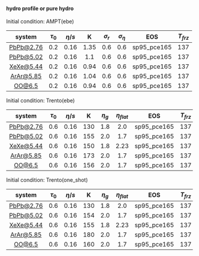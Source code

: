 #### hydro profile or pure hydro 

Initial condition: AMPT(ebe)

|system|$\tau_0$|$\eta/s$| K | $\sigma_r$|$\sigma_{\eta}$|EOS|$T_{frz}$|
| :----:| :----:| :----: |:----: |:----: |:----: |:----:| :----:| 
| PbPb@2.76 | 0.2 | 0.16 | 1.35 |0.6|0.6|sp95_pce165|137
| PbPb@5.02 | 0.2 | 0.16 | 1.1 |0.6|0.6|sp95_pce165|137
| XeXe@5.44 | 0.2 | 0.16 | 0.94 |0.6|0.6|sp95_pce165|137
| ArAr@5.85 | 0.2 | 0.16 | 1.04 |0.6|0.6|sp95_pce165|137
| OO@6.5 | 0.2 | 0.16 | 0.94 |0.6|0.6|sp95_pce165|137



Initial condition: Trento(ebe)

|system|$\tau_0$|$\eta/s$| K | $\eta_g$|$\eta_{flat}$|EOS|$T_{frz}$|
| :----:| :----:| :----: |:----: |:----: |:----: |:----:|:----:| 
| PbPb@2.76 | 0.6 | 0.16 | 130 |1.8|2.0|sp95_pce165|137
| PbPb@5.02 | 0.6 | 0.16 | 155 |2.0|1.7|sp95_pce165|137
| XeXe@5.44 | 0.6 | 0.16 | 150 |1.8|2.23|sp95_pce165|137
| ArAr@5.85 | 0.6 | 0.16 | 173 |2.0|1.7|sp95_pce165|137
| OO@6.5 | 0.6 | 0.16 | 156 |2.0|1.7|sp95_pce165|137



Initial condition: Trento(one_shot)

|system|$\tau_0$|$\eta/s$| K | $\eta_g$|$\eta_{flat}$|EOS|$T_{frz}$|
| :----:| :----:| :----: |:----: |:----: |:----: |:----:|:----:| 
| PbPb@2.76 | 0.6 | 0.16 | 130 |1.8|2.0|sp95_pce165|137
| PbPb@5.02 | 0.6 | 0.16 | 154 |2.0|1.7|sp95_pce165|137
| XeXe@5.44 | 0.6 | 0.16 | 155 |1.8|2.23|sp95_pce165|137
| ArAr@5.85 | 0.6 | 0.16 | 180 |2.0|1.7|sp95_pce165|137
| OO@6.5 | 0.6 | 0.16 | 160 |2.0|1.7|sp95_pce165|137






